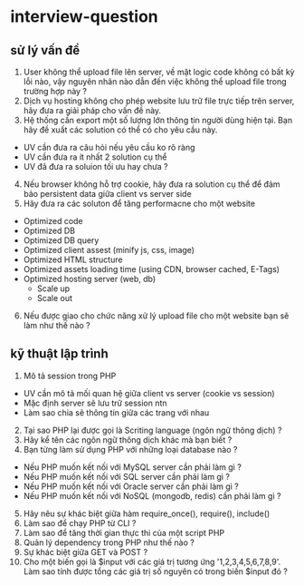 # interview-question

## sử lý vấn đề
1. User không thể upload file lên server, về mặt logic code không có bất kỳ lỗi nào, vậy nguyên nhân nào dẫn đến việc không thể upload file trong trường hợp này ?
2. Dịch vụ hosting không cho phép website lưu trữ file trực tiếp trên server, hãy đưa ra giải pháp cho vấn đề này.
3. Hệ thống cần export một số lượng lớn thông tin người dùng hiện tại. Bạn hãy đề xuất các solution có thể có cho yêu cầu này.
  + UV cần đưa ra câu hỏi nếu yêu cầu ko rõ ràng
  + UV cần đưa ra ít nhất 2 solution cụ thể
  + UV đã đưa ra soluion tối ưu hay chưa ?
4. Nếu browser không hỗ trợ cookie, hãy đưa ra solution cụ thể để đảm bảo persistent data giữa client vs server side
5. Hãy đưa ra các soluton để tăng performacne cho một website
  + Optimized code
  + Optimized DB 
  + Optimized DB query
  + Optimized client assest (minify js, css, image)
  + Optimized HTML structure
  + Optimized assets loading time (using CDN, browser cached, E-Tags)
  + Optimized hosting server (web, db)
    - Scale up
    - Scale out
6. Nếu được giao cho chức năng xử lý upload file cho một website bạn sẽ làm như thế nào ?

## kỹ thuật lập trình
1. Mô tả session trong PHP
  + UV cần mô tả mối quan hệ giữa client vs server (cookie vs session)
  + Mặc định server sẽ lưu trữ session ntn
  + Làm sao chia sẽ thông tin giữa các trang với nhau
2. Tại sao PHP lại được gọi là Scriting language (ngôn ngữ thông dịch) ?
3. Hãy kể tên các ngôn ngữ thông dịch khác mà bạn biết ?
4. Bạn từng làm sử dụng PHP với những loại database nào ?
  - Nếu PHP muốn kết nối với MySQL server cần phải làm gì ?
  - Nếu PHP muốn kết nối với SQL server cần phải làm gì ?
  - Nếu PHP muốn kết nối với Oracle server cần phải làm gì ?
  - Nếu PHP muốn kết nối với NoSQL (mongodb, redis) cần phải làm gì ?
5. Hãy nêu sự khác biệt giữa hàm require_once(), require(), include()
6. Làm sao để chạy PHP từ CLI ? 
7. Làm sao để tăng thời gian thực thi của một script PHP
8. Quản lý dependency trong PHP như thế nào ?
9. Sự khác biệt giữa GET và POST ?
10. Cho một biến gọi là $input với các giá trị tương ứng '1,2,3,4,5,6,7,8,9'. Làm sao tính được tổng các giá trị số nguyên có trong biến $input đó ?

